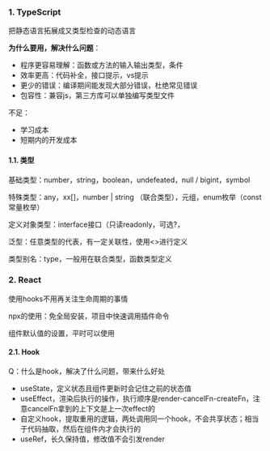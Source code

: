 ### 1. TypeScript

把静态语言拓展成又类型检查的动态语言

**为什么要用，解决什么问题**：
- 程序更容易理解：函数或方法的输入输出类型，条件
- 效率更高：代码补全，接口提示，vs提示
- 更少的错误：编译期间能发现大部分错误，杜绝常见错误
- 包容性：兼容js，第三方库可以单独编写类型文件

不足：
- 学习成本
- 短期内的开发成本

#### 1.1. 类型
基础类型：number，string，boolean，undefeated，null / bigint，symbol

特殊类型：any，xx[]，number | string （联合类型），元组，enum枚举（const常量枚举）

定义对象类型：interface接口（只读readonly，可选?，

泛型：任意类型的代表，有一定关联性，使用<>进行定义

类型别名：type，一般用在联合类型，函数类型定义


### 2. React
使用hooks不用再关注生命周期的事情

npx的使用：免全局安装，项目中快速调用插件命令

组件默认值的设置，平时可以使用

#### 2.1. Hook
Q：什么是hook，解决了什么问题，带来什么好处

- useState，定义状态且组件更新时会记住之前的状态值
- useEffect，渲染后执行的操作，执行顺序是render-cancelFn-createFn，注意cancelFn拿到的上下文是上一次effect的
- 自定义hook，提取重用的逻辑，两处调用同一个hook，不会共享状态；相当于代码抽取，然后在组件内才会执行的
- useRef，长久保持值，修改值不会引发render
